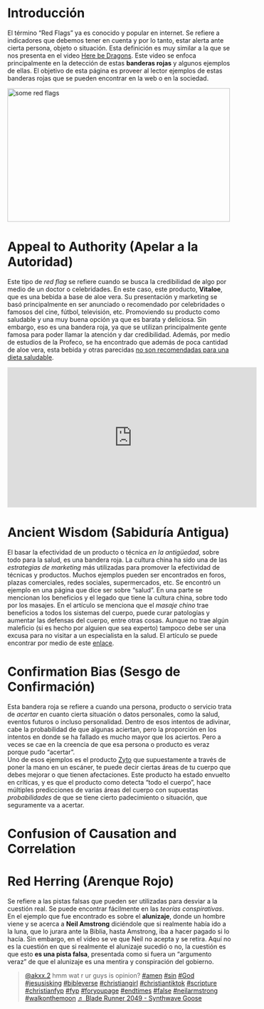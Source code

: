 # Introducción
El término “Red Flags” ya es conocido y popular en internet. Se refiere a indicadores que debemos tener en cuenta y por lo tanto, estar alerta ante cierta persona, objeto o situación.
Esta definición es muy similar a la que se nos presenta en el video [Here be Dragons](https://www.youtube.com/watch?v=752V173e31o&t=1336s). 
Este video se enfoca principalmente en la detección de estas **banderas rojas** y algunos ejemplos de ellas. El objetivo de esta página es proveer al lector ejemplos de estas banderas rojas que se pueden encontrar en la web o en la sociedad. 

<img src="https://www.apolloexecutive.com/wp-content/uploads/2020/11/Apollo-Executive-Search-13-red-flags-on-your-CV-resume.jpg" alt="some red flags" width="500" height="300">

# Appeal to Authority (Apelar a la Autoridad)
Este tipo de *red flag* se refiere cuando se busca la credibilidad de algo por medio de un doctor o celebridades. En este caso, este producto, **Vitaloe**, que es una bebida a base de aloe vera. Su presentación y marketing se basó principalmente en ser anunciado o recomendado por celebridades o famosos del cine, fútbol, televisión, etc. Promoviendo su producto como saludable y una muy buena opción ya que es barata y deliciosa. Sin embargo, eso es una bandera roja, ya que se utilizan principalmente gente famosa para poder llamar la atención y dar credibilidad. Además, por medio de estudios de la Profeco, se ha encontrado que además de poca cantidad de aloe vera, esta bebida y otras parecidas [no son recomendadas para una dieta saludable](https://youtu.be/ZGCniKeuBxQ).

<iframe width="560" height="315" src="https://www.youtube.com/embed/Qt2AN8QdZSI" title="YouTube video player" frameborder="0" allow="accelerometer; autoplay; clipboard-write; encrypted-media; gyroscope; picture-in-picture" allowfullscreen></iframe>


# Ancient Wisdom (Sabiduría Antigua)
El basar la efectividad de un producto o técnica *en la antigüedad*, sobre todo para la salud, es una bandera roja. La cultura china ha sido una de las *estrategias de marketing* más utilizadas para promover la efectividad de técnicas y productos. Muchos ejemplos pueden ser encontrados en foros, plazas comerciales, redes sociales, supermercados, etc.
Se encontró un ejemplo en una página que dice ser sobre “salud”. En una parte se mencionan los beneficios y el legado que tiene la cultura china, sobre todo por los masajes. En el artículo se menciona que el *masaje chino* trae beneficios a todos los sistemas del cuerpo, puede curar patologías y aumentar las defensas del cuerpo, entre otras cosas.
Aunque no trae algún maleficio (si es hecho por alguien que sea experto) tampoco debe ser una excusa para no visitar a un especialista en la salud.
El artículo se puede encontrar por medio de este [enlace](https://www.saludterapia.com/glosario/d/62-masajetuina.html).

# Confirmation Bias (Sesgo de Confirmación)
Esta bandera roja se refiere a cuando una persona, producto o servicio trata de *acertar* en cuanto cierta situación o datos personales, como la salud, eventos futuros o incluso personalidad. Dentro de esos intentos de adivinar, cabe la probabilidad de que algunas aciertan, pero la proporción en los intentos en donde se ha fallado es mucho mayor que los aciertos. Pero a veces se cae en la creencia de que esa persona o producto es veraz porque pudo “acertar”.  
Uno de esos ejemplos es el producto [Zyto](https://zyto.com/products/compass) que supuestamente a través de poner la mano en un escáner, te puede decir ciertas áreas de tu cuerpo que debes mejorar o que tienen afectaciones. Este producto ha estado envuelto en críticas, y es que el producto como detecta “todo el cuerpo”, hace múltiples predicciones de varias áreas del cuerpo con supuestas *probabilidades* de que se tiene cierto padecimiento o situación, que seguramente va a acertar.

# Confusion of Causation and Correlation

# Red Herring (Arenque Rojo)
Se refiere a las pistas falsas que pueden ser utilizadas para desviar a la cuestión real. Se puede encontrar fácilmente en las *teorías conspirativas*. En el ejemplo que fue encontrado es sobre el **alunizaje**, donde un hombre viene y se acerca a **Neil Amstrong** diciéndole que si realmente había ido a la luna, que lo jurara ante la Biblia, hasta Amstrong, iba a hacer pagado si lo hacía. Sin embargo, en el video se ve que Neil no acepta y se retira. Aquí no es la cuestión en que si realmente el alunizaje sucedió o no, la cuestión es que esto **es una pista falsa**, presentada como si fuera un “argumento veraz” de que el alunizaje es una mentira y conspiración del gobierno.

<blockquote class="tiktok-embed" cite="https://www.tiktok.com/@akxx.2/video/7133922766956367110" data-video-id="7133922766956367110" style="max-width: 605px;min-width: 325px;" > <section> <a target="_blank" title="@akxx.2" href="https://www.tiktok.com/@akxx.2?refer=embed">@akxx.2</a> hmm wat r ur guys is opinion? <a title="amen" target="_blank" href="https://www.tiktok.com/tag/amen?refer=embed">#amen</a> <a title="sin" target="_blank" href="https://www.tiktok.com/tag/sin?refer=embed">#sin</a> <a title="god" target="_blank" href="https://www.tiktok.com/tag/god?refer=embed">#God</a> <a title="jesusisking" target="_blank" href="https://www.tiktok.com/tag/jesusisking?refer=embed">#jesusisking</a> <a title="bibleverse" target="_blank" href="https://www.tiktok.com/tag/bibleverse?refer=embed">#bibleverse</a> <a title="christiangirl" target="_blank" href="https://www.tiktok.com/tag/christiangirl?refer=embed">#christiangirl</a> <a title="christiantiktok" target="_blank" href="https://www.tiktok.com/tag/christiantiktok?refer=embed">#christiantiktok</a> <a title="scripture" target="_blank" href="https://www.tiktok.com/tag/scripture?refer=embed">#scripture</a> <a title="christianfyp" target="_blank" href="https://www.tiktok.com/tag/christianfyp?refer=embed">#christianfyp</a> <a title="fyp" target="_blank" href="https://www.tiktok.com/tag/fyp?refer=embed">#fyp</a> <a title="foryoupage" target="_blank" href="https://www.tiktok.com/tag/foryoupage?refer=embed">#foryoupage</a> <a title="endtimes" target="_blank" href="https://www.tiktok.com/tag/endtimes?refer=embed">#endtimes</a> <a title="false" target="_blank" href="https://www.tiktok.com/tag/false?refer=embed">#false</a> <a title="neilarmstrong" target="_blank" href="https://www.tiktok.com/tag/neilarmstrong?refer=embed">#neilarmstrong</a> <a title="walkonthemoon" target="_blank" href="https://www.tiktok.com/tag/walkonthemoon?refer=embed">#walkonthemoon</a> <a target="_blank" title="♬ Blade Runner 2049 - Synthwave Goose" href="https://www.tiktok.com/music/Blade-Runner-2049-6839324086548563969?refer=embed">♬ Blade Runner 2049 - Synthwave Goose</a> </section> </blockquote> <script async src="https://www.tiktok.com/embed.js"></script>

